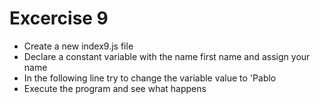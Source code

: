 # Excercise 9

* Create a new index9.js file
* Declare a constant variable with the name first name and assign your name
* In the following line try to change the variable value to 'Pablo
* Execute the program and see what happens
